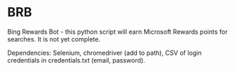 # BRB 
Bing Rewards Bot - this python script will earn Microsoft Rewards points for searches. It is not yet complete.

Dependencies: Selenium, chromedriver (add to path), CSV of login credentials in credentials.txt (email, password).
